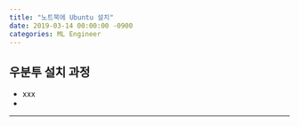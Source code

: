 ```yaml
---
title: "노트북에 Ubuntu 설치"
date: 2019-03-14 00:00:00 -0900
categories: ML Engineer
---
```


우분투 설치 과정
---------------
* xxx
* 
  
  

---------------

